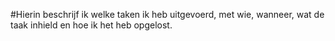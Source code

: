 #Hierin beschrijf ik welke taken ik heb uitgevoerd, met wie, wanneer, wat de taak inhield en hoe ik het heb opgelost.
